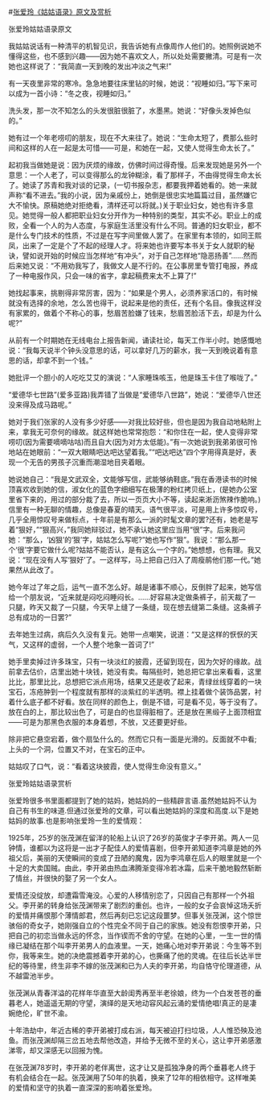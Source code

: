 #[张爱玲《姑姑语录》原文及赏析](https://www.vrrw.net/wx/6475.html)

张爱玲姑姑语录原文

我姑姑说话有一种清平的机智见识，我告诉她有点像周作人他们的。她照例说她不懂得这些，也不感到兴趣——因为她不喜欢文人，所以处处需要撇清。可是有一次她也这样说了：“我简直一天到晚的发出冲淡之气来!”

有一天夜里非常的寒冷。急急地要往床里钻的时候，她说：“视睡如归。”写下来可以成为一首小诗：“冬之夜，视睡如归。”

洗头发，那一次不知怎么的头发很脏很脏了，水墨黑。她说：“好像头发掉色似的。”

她有过一个年老唠叨的朋友，现在不大来往了。她说：“生命太短了，费那么些时间和这样的人在一起是太可惜——可是，和她在一起，又使人觉得生命太长了。”



起初我当做她是说：因为厌烦的缘故，仿佛时间过得奇慢。后来发现她是另外一个意思：一个人老了，可以变得那么的龙钟糊涂，看了那样子，不由得觉得生命太长了。她读了苏青和我对谈的记录，(一切书报杂志，都要我押着她看的。她一来就声称“看不进去。”我的小说，因为亲戚份上，她倒是很忠实地篇篇过目，虽然嫌它大不愉快。原稿她绝对拒绝看，清样还可以将就。)关于职业妇女，她也有许多意见。她觉得一般人都把职业妇女分开作为一种特别的类型，其实不必。职业上的成败，全看一个人的为人态度，与家庭生活里没有什么不同。普通的妇女职业，都不是什么专门技术的性质，不过是在写字间里做人罢了。在家里有本领的，如同王熙凤，出来了一定是个了不起的经理人才。将来她也许要写本书关于女人就职的秘诀，譬如说开始的时候应当怎样地“有冲头”，对于自己怎样地“隐恶扬善”……然而后来她又说：“不用劝我写了，我做文人是不行的。在公事房里专管打电报，养成了一种电报作风，只会一味的省字，拿起稿费来太不上算了!”

她找起事来，挑剔得非常厉害，因为：“如果是个男人，必须养家活口的，有时候就没有选择的余地，怎么苦也得干，说起来是他的责任，还有个名目。像我这样没有家累的，做着个不称心的事，愁眉苦脸嫌了钱来，愁眉苦脸活下去，却是为什么呢?”

从前有一个时期她在无线电台上报告新闻，诵读社论，每天工作半小时。她感慨地说：“我每天说半个钟头没意思的话，可以拿好几万的薪水，我一天到晚说着有意思的话，却拿不到一个钱。”

她批评一个胆小的人吃吃艾艾的演说：“人家睡珠咳玉，他是珠玉卡住了喉咙了。”

“爱德华七世路”(爱多亚路)我弄错了当做是“爱德华八世路”，她说：“爱德华八世还没来得及成马路呢。”

她对于我们张家的人没有多少好感——对我比较好些，但也是因为我自动地粘附上来，拿我无可奈何的缘故。就这样她也常常抱怨：“和你住在一起，使人变得非常唠叨(因为需要嘀嘀咕咕)而且自大(因为对方太低能)。”有一次她说到我弟弟很可怜地站在她眼前：“一双大眼睛吧达吧达望着我。”“吧达吧达”四个字用得真是好，表现一个无告的男孩子沉重而潮湿地目夹着眼。

她说她自己：“我是文武双全，文能够写信，武能够纳鞋底。”我在香港读书的时候顶喜欢收到她的信，淑女化的蓝色字细细写在极薄的粉红拷贝纸上，(是她办公室里省下来的，用过的部分裁了去，所以一页页大小不等，读起来淅沥煞辣作脆响。)信里有一种无聊的情趣，总像是春夏的晴天。语气很平淡，可是用上许多惊叹号，几乎全用惊叹号来做标点，十年前是有那么一派的时髦文章的罢?还有，她老是写着“狠好，”“狠高兴，”我同她辩驳过，她不承认她这里应当用“很”字。后来我问她：“那么，‘凶狠’的‘狠’字，姑姑怎么写呢?”她也写作“狠”。我说：“那么那一个‘很’字要它做什么呢?姑姑不能否认，是有这么一个字的。”她想想，也有理。我又说：“现在没有人写‘狠好’了。一这样写，马上把自己归入了周瘦鹃他们那一代。”她果然从此改了。

她今年过了年之后，运气一直不怎么好。越是诸事不顺心，反倒胖了起来，她写信给一个朋友说，“近来就是闷吃闷睡闷长。……好容易决定做条裤子，前天裁了一只腿，昨天又裁了一只腿，今天早上缝了一条缝，现在想去缝第二条缝。这条裤子总有成功的一日罢?”

去年她生过病，病后久久没有复元。她带一点嘲笑，说道：“又是这样的恹恹的天气，又这样的虚弱，一个人整个地象一首词了!”

她手里卖掉过许多珠宝，只有一块淡红的披霞，还留到现在，因为欠好的缘故。战前拿去估价，店里出她十块钱，她没有卖。每隔些时，她总把它拿出来看看，这里比比，那里比比，总想把它派点用场，结果又还是收了起来，青绿丝线穿着的一块宝石，冻疮肿到一个程度就有那样的淡紫红的半透明。襟上挂着做个装饰品罢，衬着什么底子都不好看。放在同样的颜色上，倒是不错，可是看不见，等于没有了。放在白的上，那比较出色了，可是白的也显得脏相了。还是放在黑缎子上面顶相宜——可是为那黑色衣服的本身着想，不放，又还要更好些。

除非把它悬空宕着，做个扇坠什么的。然而它只有一面是光滑的。反面就不中看;上头的一个洞，位置又不对，在宝石的正中。

姑姑叹了口气，说：“看着这块披霞，使人觉得生命没有意义。”



张爱玲姑姑语录赏析

张爱玲很多书里面都提到了她的姑妈，她姑妈的一些精辟言语.虽然她姑妈不认为自己有书生的味道.但通过张爱玲的文章，可以看出她姑妈的深度和高度.以下是她姑妈的故事.也是影响张爱玲一生的爱情观：

1925年，25岁的张茂渊在留洋的轮船上认识了26岁的英俊才子李开弟。两人一见钟情，谁都以为这将是一出才子配佳人的爱情喜剧，但李开弟知道李鸿章是她的外祖父后，美丽的天使瞬间的变成了丑陋的魔鬼，因为李鸿章在后人的眼里就是一个十足的大卖国贼。由此，李开弟由热血沸腾渐变得冷若冰霜，后来干脆地毅然斩断了情丝，并很快的娶了另一个女人。

爱情还没绽放，却遭霜雪淹没。心爱的人移情别恋了，只因自己有那样一个外祖父。李开弟的转身给张茂渊带来了剧烈的重创。也许，一般的女子会哀悼这场夭折的爱情并痛恨那个薄情郎君，然后再刻已忘记这段噩梦。但事关张茂渊，这个惊世骇俗的奇女子，她刚强自立的个性完全不同于自己的家族。她没有怨恨李开弟，只把自己的初恋当做永远的怀念，当作锲而不舍的守望。在她的心里，一生一世的情缘已凝结在那个叫李开弟男人的血液里。一天，她痛心地对李开弟说：今生等不到你，我等来生。她的决绝震撼着李开弟的心，也撕痛了他的灵魂。在往后长达半世纪的等待里，终生非李不嫁的张茂渊和已为人夫的李开弟，均自恪守伦理道德，从不越雷池半步。

张茂渊从青春洋溢的花样年华直至大龄闺秀再至半老徐娘，终为一个白发苍苍的垂暮老人，她遥遥无期的守望，演绎的是天地动容风起云涌的爱情绝唱!真正的是凄婉绝伦，旷世不渝。

十年浩劫中，年近古稀的李开弟被打成右派，每天被迫打扫垃圾，人人惟恐殃及池鱼。而张茂渊却隔三岔五地去帮他改造，并给予无微不至的关心，这让李开弟感激涕零，却又深感无以回报为愧。

在张茂渊78岁时，李开弟的老伴离世，这才让又是孤独净身的两个垂暮老人终于有机会结合在一起。张茂渊用了50年的执着，换来了12年的相依相守。这样唯美的爱情和坚守的执着一直深深的影响着张爱玲。

